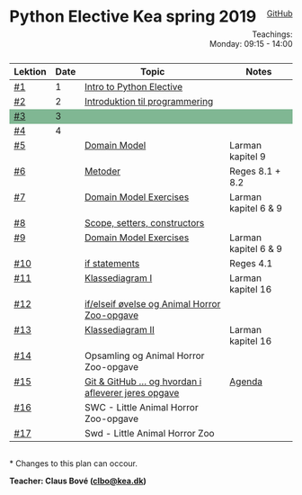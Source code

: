 <head>
  <style> 
    
    h1:first-of-type {display: none;}
    #github {text-align: right; margin:-50px 0 50px 0}
    #teachings {text-align: right; margin: -30px 0 10px 0}
    #tbl {display: inline-table}
    td {vertical-align: top;}
  </style>
</head>

# Python Elective Kea spring 2019

<div id="github"><a href="https://github.com/python-elective/">GitHub</a></div>

<div id="teachings">Teachings: <br> Monday: 09:15 - 14:00</div>

<table id="tbl">
  <thead>
  <tr>
      <th>Lektion</th>
      <th>Date</th>
      <th>Topic</th>
    <th>Notes</th>
  </tr>
  </thead>
  <tbody>
  <tr>
    <td><a href="">#1</a></td>
      <td>1</td>
      <td>    
        <a href="https://github.com/keadat1st/01_intro_to_Object_Oriented_Analasis_and_Design">Intro to Python Elective</a></td>
      <td></td>
  </tr>
  
  <tr>
      <td><a href="">#2</a></td>
      <td>2</td>
      <td>
        <a href="https://github.com/keadat1st/02_introduktion_til_programmering">Introduktion til programmering</a></td>
      <td></td>
  </tr>
  
  <tr style="background-color: #80b793">
      <td><a href="">#3</a></td>
      <td>3</td>
      <td></td>
      <td></td>
  </tr>
  
  <tr>
      <td><a href="">#4</a></td>
      <td>4</td>
      <td></td>
      <td></td>
  </tr>
  
  <tr>
      <td><a href="">#5</a></td>
      <td></td>
  <td><a href="https://github.com/keadat1st/05_domain_model">Domain Model</a></td>
      <td>Larman kapitel 9</td>
  </tr>  
  
  <tr>
      <td><a href="">#6</a></td>
      <td></td> 
      <td><a href="https://github.com/keadat1st/06_metoder">Metoder</a></td>
      <td>Reges 8.1 + 8.2</td>
  </tr>

  <tr> 
      <td><a href="">#7</a></td>
      <td></td>
      <td><a href="https://github.com/keadat1st/07_domain_model_exercises">Domain Model Exercises</a></td>
      <td>Larman kapitel 6 & 9</td>
  </tr>
  
  <tr>      
      <td><a href="">#8</a></td>
      <td></td>
      <td><a href="https://github.com/keadat1st/08_constructor_og_set_method">Scope, setters, constructors</a></td>
      <td></td>
  </tr>

  <tr>
      <td><a href="">#9</a></td>
      <td></td>
      <td><a href="https://github.com/keadat1st/09_domain_model_exercises">Domain Model Exercises</a></td>
      <td>Larman kapitel 6 & 9</td>
  </tr>
  
  <tr>
      <td><a href="">#10</a></td>
      <td></td>
      <td><a href="https://github.com/keadat1st/10_set-metode-og-if">if statements</a></td>
      <td>Reges 4.1</td>
  </tr>
  
  <tr>
      <td><a href="">#11</a></td>
      <td></td>
      <td><a href="https://github.com/keadat1st/11_KlasseDiagram">Klassediagram I</a></td>
      <td>Larman kapitel 16</td>
  </tr>
  <tr>
      <td><a href="">#12</a></td>
      <td></td>
      <td><a href="https://github.com/keadat1st/12_if_else_if_else">if/elseif øvelse og Animal Horror Zoo-opgave</a></td>
      <td></td>
  </tr>
  
  <tr>
      <td><a href="">#13</a></td>
      <td></td>
      <td><a href="https://github.com/keadat1st/13_KlasseDiagram">Klassediagram II</a></td>
      <td>Larman kapitel 16</td>
  </tr>
  
  <tr>
      <td><a href="">#14</a></td>
      <td></td>
      <td><a href="https://github.com/keadat1st/14_animal_horror_zoo"></a>Opsamling og Animal Horror Zoo-opgave</td>
      <td></td>
  </tr>

  <tr>
      <td><a href="">#15</a></td>
      <td></td>
      <td><a href="https://github.com/keadat1st/15_git_github">Git & GitHub … og hvordan i afleverer jeres opgave</a></td>
      <td><a href="https://github.com/keadat1st/15_git_github">Agenda</a></td>
  </tr>
  
  <tr>
      <td><a href="">#16</a></td>
      <td></td>
      <td>SWC - Little Animal Horror Zoo-opgave</td>
      <td></td>
  </tr>
  
  <tr>
      <td><a href="">#17</a></td>
      <td></td>
      <td>Swd - Little Animal Horror Zoo</td>
      <td></td>
  </tr>
  </tbody>
</table>
            
\* Changes to this plan can occour. <br>

__Teacher: Claus Bové (clbo@kea.dk)__
